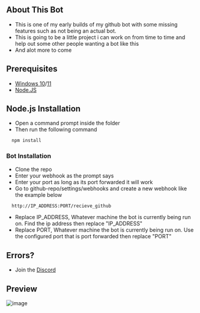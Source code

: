 ## About This Bot
- This is one of my early builds of my github bot with some missing features such as not being an actual bot.
- This is going to be a little project i can work on from time to time and help out some other people wanting a bot like this
- And alot more to come
## Prerequisites
-   [Windows 10](https://go.microsoft.com/fwlink/?LinkId=691209)/[11](https://go.microsoft.com/fwlink/?linkid=2156295)
- [Node.JS](https://nodejs.org/dist/v21.1.0/node-v21.1.0-x64.msi)

## Node.js Installation
- Open a command prompt inside the folder
- Then run the following command
```bash
  npm install
```
    
### Bot Installation
-  Clone the repo
-  Enter your webhook as the prompt says
-  Enter your port as long as its port forwarded it will work
- Go to github-repo/settings/webhooks and create a new webhook like the example below

```bash
  http://IP_ADDRESS:PORT/recieve_github
```
- Replace IP_ADDRESS, Whatever machine the bot is currently being run on. Find the ip address then replace "IP_ADDRESS"
- Replace PORT, Whatever machine the bot is currently being run on. Use the configured port that is port forwarded then replace "PORT"

## Errors?
-   Join the [Discord](https://discord.gg/vpv2VzUtfE)
  

## Preview

![image](https://i.imgur.com/DkmOueu.png)
